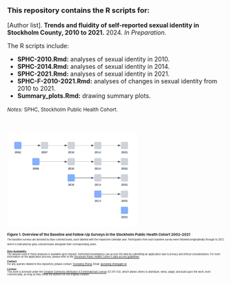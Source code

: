 ### This repository contains the R scripts for:

[Author list]. **Trends and fluidity of self-reported sexual identity in Stockholm County, 2010 to 2021.** 2024. _In Preparation._

The R scripts include:
* **SPHC-2010.Rmd:** analyses of sexual identity in 2010.
* **SPHC-2014.Rmd:** analyses of sexual identity in 2014.
* **SPHC-2021.Rmd:** analyses of sexual identity in 2021.
* **SPHC-F-2010-2021.Rmd:** analyses of changes in sexual identity from 2010 to 2021.
* **Summary_plots.Rmd:** drawing summary plots.

<small>_Notes:_ SPHC, Stockholm Public Health Cohort.<small>

<br>
<br>

<img src="images/SPHC_overview.png" width="60%" height="auto">

<small>**Figure 1. Overview of the Baseline and Follow-Up Surveys in the Stockholm Public Health Cohort 2002–2021**<br><small>
<small>The baseline surveys are denoted by blue-colored boxes, each labeled with the respective calendar year. Participants from each baseline survey were followed longitudinally through to 2021, which is indicated by grey-colored boxes alongside their corresponding years.<small>

**Data Availability**<br>
The dataset used in these analyses is available upon request. Interested investigators can access the data by submitting an application due to privacy and ethical considerations. For more information on the application process, please refer to the [Stockholm Public Health Cohort's data access guidelines](https://www.ces.regionstockholm.se/projekt-och-uppdrag/halsa-stockholm/SPHC-data/).

**Contact**<br>
For any queries related to this repository, please contact: [Guoqiang Zhang](https://ki.se/en/people/guoqiang-zhang), Email: guoqiang.zhang@ki.se.

**License**<br>
This work is licensed under the [Creative Commons Attribution 4.0 International License](https://creativecommons.org/licenses/by/4.0/) (CC BY 4.0), which allows others to distribute, remix, adapt, and build upon the work, even commercially, as long as they credit the authors for the original creation.

